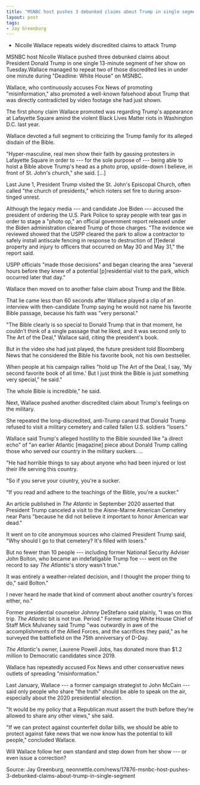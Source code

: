```yaml
---
title: "MSNBC host pushes 3 debunked claims about Trump in single segment"
layout: post
tags:
- Jay Greenburg
---
```


- Nicolle Wallace repeats widely discredited claims to attack Trump

MSNBC host Nicolle Wallace pushed three debunked claims about President Donald Trump in one single 13-minute segment of her show on Tuesday.Wallace managed to repeat two of those discredited lies in under one minute during "Deadline: White House" on MSNBC.

Wallace, who continuously accuses Fox News of promoting "misinformation," also promoted a well-known falsehood about Trump that was directly contradicted by video footage she had just shown.

The first phony claim Wallace promoted was regarding Trump's appearance at Lafayette Square amind the violent Black Lives Matter riots in Washington D.C. last year.

Wallace devoted a full segment to criticizing the Trump family for its alleged disdain of the Bible.

"Hyper-masculine, real men show their faith by gassing protesters in Lafayette Square in order to --- for the sole purpose of --- being able to hoist a Bible above Trump's head as a photo prop, upside-down I believe, in front of St. John's church," she said. \[...\]

Last June 1, President Trump visited the St. John's Episcopal Church, often called "the church of presidents," which rioters set fire to during arson-tinged unrest.

Although the legacy media --- and candidate Joe Biden --- accused the president of ordering the U.S. Park Police to spray people with tear gas in order to stage a "photo op," an official government report released under the Biden administration cleared Trump of those charges. "The evidence we reviewed showed that the USPP cleared the park to allow a contractor to safely install antiscale fencing in response to destruction of \[f\]ederal property and injury to officers that occurred on May 30 and May 31," the report said.

USPP officials "made those decisions" and began clearing the area "several hours before they knew of a potential \[p\]residential visit to the park, which occurred later that day."

Wallace then moved on to another false claim about Trump and the Bible.

That lie came less than 60 seconds after Wallace played a clip of an interview with then-candidate Trump saying he would not name his favorite Bible passage, because his faith was "very personal."

"The Bible clearly is so special to Donald Trump that in that moment, he couldn't think of a single passage that he liked, and it was second only to The Art of the Deal," Wallace said, citing the president's book.

But in the video she had just played, the future president told Bloomberg News that he considered the Bible his favorite book, not his own bestseller.

When people at his campaign rallies "hold up The Art of the Deal, I say, 'My second favorite book of all time.' But I just think the Bible is just something very special," he said."

The whole Bible is incredible," he said.

Next, Wallace pushed another discredited claim about Trump's feelings on the military.

She repeated the long-discredited, anti-Trump canard that Donald Trump refused to visit a military cemetery and called fallen U.S. soldiers "losers."

Wallace said Trump's alleged hostility to the Bible sounded like "a direct echo" of "an earlier Atlantic \[magazine\] piece about Donald Trump calling those who served our country in the military suckers. ...

"He had horrible things to say about anyone who had been injured or lost their life serving this country.

"So if you serve your country, you're a sucker.

"If you read and adhere to the teachings of the Bible, you're a sucker."

An article published in *The Atlantic* in September 2020 asserted that President Trump canceled a visit to the Aisne-Marne American Cemetery near Paris "because he did not believe it important to honor American war dead."

It went on to cite anonymous sources who claimed President Trump said, "Why should I go to that cemetery? It's filled with losers."

But no fewer than 10 people --- including former National Security Adviser John Bolton, who became an indefatigable Trump foe --- went on the record to say *The Atlantic*'s story wasn't true."

It was entirely a weather-related decision, and I thought the proper thing to do," said Bolton."

I never heard he made that kind of comment about another country's forces either, no."

Former presidential counselor Johnny DeStefano said plainly, "I was on this trip. *The Atlantic* bit is not true. Period." Former acting White House Chief of Staff Mick Mulvaney said Trump "was outwardly in awe of the accomplishments of the Allied Forces, and the sacrifices they paid," as he surveyed the battlefield on the 75th anniversary of D-Day.

*The Atlantic*'s owner, Laurene Powell Jobs, has donated more than $1.2 million to Democratic candidates since 2019.

Wallace has repeatedly accused Fox News and other conservative news outlets of spreading "misinformation."

Last January, Wallace --- a former campaign strategist to John McCain --- said only people who share "the truth" should be able to speak on the air, especially about the 2020 presidential election.

"It would be my policy that a Republican must assert the truth before they're allowed to share any other views," she said.

"If we can protect against counterfeit dollar bills, we should be able to protect against fake news that we now know has the potential to kill people," concluded Wallace.

Will Wallace follow her own standard and step down from her show --- or even issue a correction?

Source: Jay Greenburg, neonnettle.com/news/17876-msnbc-host-pushes-3-debunked-claims-about-trump-in-single-segment
